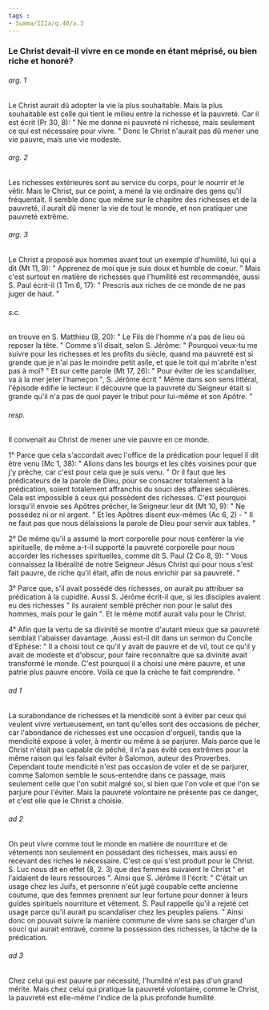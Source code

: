 ```yaml
---
tags : 
- Summa/IIIa/q.40/a.3
---
```


### Le Christ devait-il vivre en ce monde en étant méprisé, ou bien riche et honoré?

###### arg. 1
Le Christ aurait dû adopter la vie la plus souhaitable. Mais la plus souhaitable est celle qui tient le milieu entre la richesse et la pauvreté. Car il est écrit (Pr 30, 8): " Ne me donne ni pauvreté ni richesse, mais seulement ce qui est nécessaire pour vivre. " Donc le Christ n'aurait pas dû mener une vie pauvre, mais une vie modeste. 

###### arg. 2
Les richesses extérieures sont au service du corps, pour le nourrir et le vêtir. Mais le Christ, sur ce point, a mené la vie ordinaire des gens qu'il fréquentait. Il semble donc que même sur le chapitre des richesses et de la pauvreté, il aurait dû mener la vie de tout le monde, et non pratiquer une pauvreté extrême. 

###### arg. 3
Le Christ a proposé aux hommes avant tout un exemple d'humilité, lui qui a dit (Mt 11, 9): " Apprenez de moi que je suis doux et humble de coeur. " Mais c'est surtout en matière de richesses que l'humilité est recommandée, aussi S. Paul écrit-il (1 Tm 6, 17): " Prescris aux riches de ce monde de ne pas juger de haut. " 

###### s.c.
on trouve en S. Matthieu (8, 20): " Le Fils de l'homme n'a pas de lieu où reposer la tête. " Comme s'il disait, selon S. Jérôme: " Pourquoi veux-tu me suivre pour les richesses et les profits du siècle, quand ma pauvreté est si grande que je n'ai pas le moindre petit asile, et que le toit qui m'abrite n'est pas à moi? " Et sur cette parole (Mt 17, 26): " Pour éviter de les scandaliser, va à la mer jeter l'hameçon ", S. Jérôme écrit " Même dans son sens littéral, l'épisode édifie le lecteur: il découvre que la pauvreté du Seigneur était si grande qu'il n'a pas de quoi payer le tribut pour lui-même et son Apôtre. " 

###### resp.
Il convenait au Christ de mener une vie pauvre en ce monde. 

1° Parce que cela s'accordait avec l'office de la prédication pour lequel il dit être venu (Mc 1, 38): " Allons dans les bourgs et les cités voisines pour que j'y prêche, car c'est pour cela que je suis venu. " Or il faut que les prédicateurs de la parole de Dieu, pour se consacrer totalement à la prédication, soient totalement affranchis du souci des affaires séculières. Cela est impossible à ceux qui possèdent des richesses. C'est pourquoi lorsqu'il envoie ses Apôtres prêcher, le Seigneur leur dit (Mt 10, 9): " Ne possédez ni or ni argent. " Et les Apôtres disent eux-mêmes (Ac 6, 2) - " Il ne faut pas que nous délaissions la parole de Dieu pour servir aux tables. " 

2° De même qu'il a assumé la mort corporelle pour nous conférer la vie spirituelle, de même a-t-il supporté la pauvreté corporelle pour nous accorder les richesses spirituelles, comme dit S. Paul (2 Co 8, 9): " Vous connaissez la libéralité de notre Seigneur Jésus Christ qui pour nous s'est fait pauvre, de riche qu'il était, afin de nous enrichir par sa pauvreté. " 

3° Parce que, s'il avait possédé des richesses, on aurait pu attribuer sa prédication à la cupidité. Aussi S. Jérôme écrit-il que, si les disciples avaient eu des richesses " ils auraient semblé prêcher non pour le salut des hommes, mais pour le gain ". Et le même motif aurait valu pour le Christ. 

4° Afin que la vertu de sa divinité se montre d'autant mieux que sa pauvreté semblait l'abaisser davantage. ,Aussi est-il dit dans un sermon du Concile d'Ephèse: " Il a choisi tout ce qu'il y avait de pauvre et de vil, tout ce qu'il y avait de modeste et d'obscur, pour faire reconnaître que sa divinité avait transformé le monde. C'est pourquoi il a choisi une mère pauvre, et une patrie plus pauvre encore. Voilà ce que la crèche te fait comprendre. " 

###### ad 1
La surabondance de richesses et la mendicité sont à éviter par ceux qui veulent vivre vertueusement, en tant qu'elles sont des occasions de pécher, car l'abondance de richesses est une occasion d'orgueil, tandis que la mendicité expose à voler, à mentir ou même à se parjurer. Mais parce que le Christ n'était pas capable de péché, il n'a pas évité ces extrêmes pour la même raison qui les faisait éviter à Salomon, auteur des Proverbes. Cependant toute mendicité n'est pas occasion de voler et de se parjurer, comme Salomon semble le sous-entendre dans ce passage, mais seulement celle que l'on subit malgré soi, si bien que l'on vole et que l'on se parjure pour l'éviter. Mais la pauvreté volontaire ne présente pas ce danger, et c'est elle que le Christ a choisie. 

###### ad 2
On peut vivre comme tout le monde en matière de nourriture et de vêtements non seulement en possédant des richesses, mais aussi en recevant des riches le nécessaire. C'est ce qui s'est produit pour le Christ. S. Luc nous dit en effet (8, 2. 3) que des femmes suivaient le Christ " et l'aidaient de leurs ressources ". Ainsi que S. Jérôme Il l'écrit: " C'était un usage chez les Juifs, et personne n'eût jugé coupable cette ancienne coutume, que des femmes prennent sur leur fortune pour donner à leurs guides spirituels nourriture et vêtement. S. Paul rappelle qu'il a rejeté cet usage parce qu'il aurait pu scandaliser chez les peuples païens. " Ainsi donc on pouvait suivre la manière commune de vivre sans se charger d'un souci qui aurait entravé, comme la possession des richesses, la tâche de la prédication. 

###### ad 3
Chez celui qui est pauvre par nécessité, l'humilité n'est pas d'un grand mérite. Mais chez celui qui pratique la pauvreté volontaire, comme le Christ, la pauvreté est elle-même l'indice de la plus profonde humilité. 


